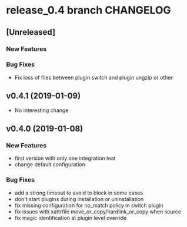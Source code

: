 # release_0.4 branch CHANGELOG


## [Unreleased]

### New Features


### Bug Fixes
- Fix loss of files between plugin switch and plugin ungzip or other





## v0.4.1 (2019-01-09)

- No interesting change


## v0.4.0 (2019-01-08)

### New Features
- first version with only one integration test
- change default configuration


### Bug Fixes
- add a strong timeout to avoid to block in some cases
- don't start plugins during installation or uninstallation
- fix missing configuration for no_match policy in switch plugin
- fix issues with xattrfile move_or_copy/hardlink_or_copy when source
- fix magic identification at plugin level override





